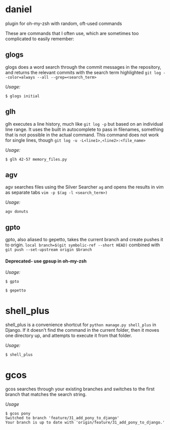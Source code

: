 # daniel
plugin for oh-my-zsh with random, oft-used commands

These are commands that I often use, which are sometimes too complicated to easily remember:

## glogs
glogs does a word search through the commit messages in the repository, and returns the relevant commits with the search term highlighted
`git log --color=always --all --grep=<search_term>`

*Usage:*
```
$ glogs initial
```

## glh
glh executes a line history, much like `git log -p` but based on an individual line range.
It uses the built in autocomplete to pass in filenames, something that is not possible in the actual command.
This command does not work for single lines, though
`git log -u -L<line1>,<line2>:<file_name>`

*Usage:*
```
$ glh 42-57 memory_files.py
```

## agv
agv searches files using the Silver Searcher `ag` and opens the results in vim as separate tabs
`vim -p $(ag -l <search_term>)`

*Usage:*
```
agv donuts
```

## gpto
gpto, also aliased to gepetto, takes the current branch and create pushes it to origin.
`local branch=$(git symbolic-ref --short HEAD)`
combined with
`git push --set-upstream origin $branch`
#### Deprecated- use gpsup in oh-my-zsh

*Usage:*
```
$ gpto

$ gepetto
```

# shell_plus
shell_plus is a convenience shortcut for `python manage.py shell_plus` in Django.
If it doesn't find the command in the current folder, then it moves one directory up, and 
attempts to execute it from that folder.

*Usage:*
```
$ shell_plus
```

# gcos
gcos searches through your existing branches and switches to the first branch that matches
the search string.

*Usage*
```
$ gcos pony
Switched to branch 'feature/31_add_pony_to_django'
Your branch is up to date with 'origin/feature/31_add_pony_to_django.'
```
